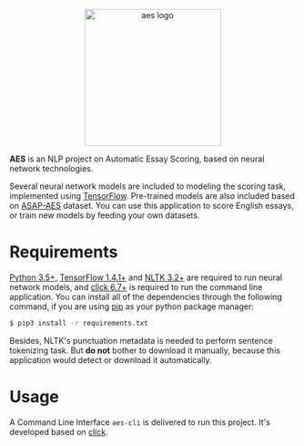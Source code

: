 <p align="center"><img src="http://p2u3jfd2o.bkt.clouddn.com/images/logo.png" width="240" alt="aes logo"></p>

**AES** is an NLP project on Automatic Essay Scoring, based on neural network technologies.

<!-- **Authors**: Quincy Liang (mblquincy@outlook.com) and Jiancong Gao (TODO: email) -->

Several neural network models are included to modeling the scoring task, implemented using [TensorFlow](https://tensorflow.org). Pre-trained models are also included based on [ASAP-AES](https://www.kaggle.com/c/asap-aes/) dataset. You can use this application to score English essays, or train new models by feeding your own datasets.

# Requirements

[Python 3.5+](https://python.org), [TensorFlow 1.4.1+](https://tensorflow.org) and [NLTK 3.2+](http://www.nltk.org) are required to run neural network models, and [click 6.7+](http://click.pocoo.org/6/) is required to run the command line application. You can install all of the dependencies through the following command, if you are using [pip](https://pip.pypa.io/) as your python package manager:
```bash
$ pip3 install -r requirements.txt
```

Besides, NLTK's punctuation metadata is needed to perform sentence tokenizing task. But **do not** bother to download it manually, because this application would detect or download it automatically.

# Usage

A Command Line Interface `aes-cli` is delivered to run this project. It's developed based on [click](http://click.pocoo.org/6/).
